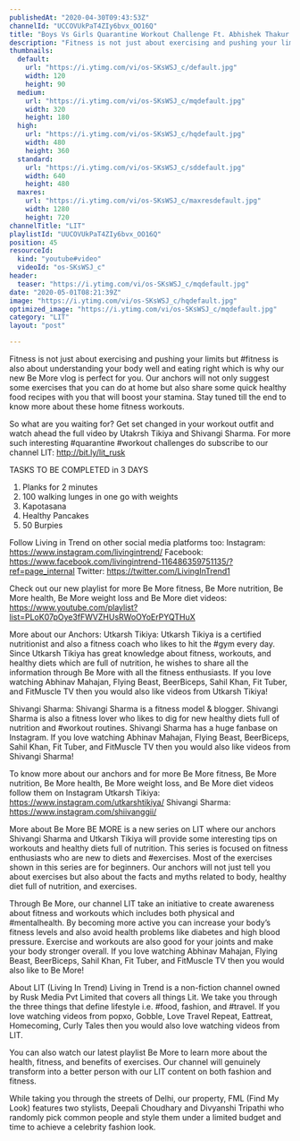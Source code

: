 ```yaml
---
publishedAt: "2020-04-30T09:43:53Z"
channelId: "UCCOVUkPaT4ZIy6bvx_OO16Q"
title: "Boys Vs Girls Quarantine Workout Challenge Ft. Abhishek Thakur | 14 Day Fitness Challenge |Day 10-12"
description: "Fitness is not just about exercising and pushing your limits but #fitness is also about understanding your body well and eating right which is why our new Be More vlog is perfect for you. Our anchors will not only suggest some exercises that you can do at home but also share some quick healthy food recipes with you that will boost your stamina. Stay tuned till the end to know more about these home fitness workouts.\n\nSo what are you waiting for? Get set changed in your workout outfit and watch ahead the full video by Utakrsh Tikiya and Shivangi Sharma. For more such interesting #quarantine #workout challenges do subscribe to our channel LIT: http://bit.ly/lit_rusk\n\nTASKS TO BE COMPLETED in 3 DAYS\n\n1. Planks for 2 minutes\n2. 100 walking lunges in one go with weights\n3. Kapotasana\n4. Healthy Pancakes\n5. 50 Burpies\n\nFollow Living in Trend on other social media platforms too: \nInstagram: https://www.instagram.com/livingintrend/ \nFacebook: https://www.facebook.com/livingintrend-116486359751135/?ref=page_internal \nTwitter: https://twitter.com/LivingInTrend1\n\nCheck out our new playlist for more Be More fitness, Be More nutrition, Be More health, Be More weight loss and Be More diet videos: https://www.youtube.com/playlist?list=PLoK07pOye3fFWVZHUsRWoOYoErPYQTHuX\n\nMore about our Anchors:\nUtkarsh Tikiya:\nUtkarsh Tikiya is a certified nutritionist and also a fitness coach who likes to hit the #gym every day. Since Utkarsh Tikiya has great knowledge about fitness, workouts, and healthy diets which are full of nutrition, he wishes to share all the information through Be More with all the fitness enthusiasts. If you love watching Abhinav Mahajan, Flying Beast, BeerBiceps, Sahil Khan, Fit Tuber, and FitMuscle TV then you would also like videos from Utkarsh Tikiya!\n\nShivangi Sharma:\nShivangi Sharma is a fitness model & blogger. Shivangi Sharma is also a fitness lover who likes to dig for new healthy diets full of nutrition and #workout routines. Shivangi Sharma has a huge fanbase on Instagram. If you love watching Abhinav Mahajan, Flying Beast, BeerBiceps, Sahil Khan, Fit Tuber, and FitMuscle TV then you would also like videos from Shivangi Sharma!\n\nTo know more about our anchors and for more Be More fitness, Be More nutrition, Be More health, Be More weight loss, and Be More diet videos follow them on Instagram\nUtkarsh Tikiya: https://www.instagram.com/utkarshtikiya/ \nShivangi Sharma: https://www.instagram.com/shiivanggii/\n\nMore about Be More\nBE MORE is a new series on LIT where our anchors Shivangi Sharma and Utkarsh Tikiya will provide some interesting tips on workouts and healthy diets full of nutrition. This series is focused on fitness enthusiasts who are new to diets and #exercises. Most of the exercises shown in this series are for beginners. Our anchors will not just tell you about exercises but also about the facts and myths related to body, healthy diet full of nutrition, and exercises.\n\nThrough Be More, our channel LIT take an initiative to create awareness about fitness and workouts which includes both physical and #mentalhealth. By becoming more active you can increase your body’s fitness levels and also avoid health problems like diabetes and high blood pressure. Exercise and workouts are also good for your joints and make your body stronger overall. If you love watching Abhinav Mahajan, Flying Beast, BeerBiceps, Sahil Khan, Fit Tuber, and FitMuscle TV then you would also like to Be More!\n\nAbout LIT (Living In Trend)\nLiving in Trend is a non-fiction channel owned by Rusk Media Pvt Limited that covers all things Lit. We take you through the three things that define lifestyle i.e. #food, fashion, and #travel. If you love watching videos from popxo, Gobble, Love Travel Repeat, Eattreat, Homecoming, Curly Tales then you would also love watching videos from LIT.\n\nYou can also watch our latest playlist Be More to learn more about the health, fitness, and benefits of exercises. Our channel will genuinely transform into a better person with our LIT content on both fashion and fitness.\n\nWhile taking you through the streets of Delhi, our property, FML (Find My Look) features two stylists, Deepali Choudhary and Divyanshi Tripathi who randomly pick common people and style them under a limited budget and time to achieve a celebrity fashion look."
thumbnails:
  default:
    url: "https://i.ytimg.com/vi/os-SKsWSJ_c/default.jpg"
    width: 120
    height: 90
  medium:
    url: "https://i.ytimg.com/vi/os-SKsWSJ_c/mqdefault.jpg"
    width: 320
    height: 180
  high:
    url: "https://i.ytimg.com/vi/os-SKsWSJ_c/hqdefault.jpg"
    width: 480
    height: 360
  standard:
    url: "https://i.ytimg.com/vi/os-SKsWSJ_c/sddefault.jpg"
    width: 640
    height: 480
  maxres:
    url: "https://i.ytimg.com/vi/os-SKsWSJ_c/maxresdefault.jpg"
    width: 1280
    height: 720
channelTitle: "LIT"
playlistId: "UUCOVUkPaT4ZIy6bvx_OO16Q"
position: 45
resourceId:
  kind: "youtube#video"
  videoId: "os-SKsWSJ_c"
header:
  teaser: "https://i.ytimg.com/vi/os-SKsWSJ_c/mqdefault.jpg"
date: "2020-05-01T08:21:39Z"
image: "https://i.ytimg.com/vi/os-SKsWSJ_c/hqdefault.jpg"
optimized_image: "https://i.ytimg.com/vi/os-SKsWSJ_c/mqdefault.jpg"
category: "LIT"
layout: "post"

---
```

Fitness is not just about exercising and pushing your limits but #fitness is also about understanding your body well and eating right which is why our new Be More vlog is perfect for you. Our anchors will not only suggest some exercises that you can do at home but also share some quick healthy food recipes with you that will boost your stamina. Stay tuned till the end to know more about these home fitness workouts.

So what are you waiting for? Get set changed in your workout outfit and watch ahead the full video by Utakrsh Tikiya and Shivangi Sharma. For more such interesting #quarantine #workout challenges do subscribe to our channel LIT: http://bit.ly/lit_rusk

TASKS TO BE COMPLETED in 3 DAYS

1. Planks for 2 minutes
2. 100 walking lunges in one go with weights
3. Kapotasana
4. Healthy Pancakes
5. 50 Burpies

Follow Living in Trend on other social media platforms too: 
Instagram: https://www.instagram.com/livingintrend/ 
Facebook: https://www.facebook.com/livingintrend-116486359751135/?ref=page_internal 
Twitter: https://twitter.com/LivingInTrend1

Check out our new playlist for more Be More fitness, Be More nutrition, Be More health, Be More weight loss and Be More diet videos: https://www.youtube.com/playlist?list=PLoK07pOye3fFWVZHUsRWoOYoErPYQTHuX

More about our Anchors:
Utkarsh Tikiya:
Utkarsh Tikiya is a certified nutritionist and also a fitness coach who likes to hit the #gym every day. Since Utkarsh Tikiya has great knowledge about fitness, workouts, and healthy diets which are full of nutrition, he wishes to share all the information through Be More with all the fitness enthusiasts. If you love watching Abhinav Mahajan, Flying Beast, BeerBiceps, Sahil Khan, Fit Tuber, and FitMuscle TV then you would also like videos from Utkarsh Tikiya!

Shivangi Sharma:
Shivangi Sharma is a fitness model & blogger. Shivangi Sharma is also a fitness lover who likes to dig for new healthy diets full of nutrition and #workout routines. Shivangi Sharma has a huge fanbase on Instagram. If you love watching Abhinav Mahajan, Flying Beast, BeerBiceps, Sahil Khan, Fit Tuber, and FitMuscle TV then you would also like videos from Shivangi Sharma!

To know more about our anchors and for more Be More fitness, Be More nutrition, Be More health, Be More weight loss, and Be More diet videos follow them on Instagram
Utkarsh Tikiya: https://www.instagram.com/utkarshtikiya/ 
Shivangi Sharma: https://www.instagram.com/shiivanggii/

More about Be More
BE MORE is a new series on LIT where our anchors Shivangi Sharma and Utkarsh Tikiya will provide some interesting tips on workouts and healthy diets full of nutrition. This series is focused on fitness enthusiasts who are new to diets and #exercises. Most of the exercises shown in this series are for beginners. Our anchors will not just tell you about exercises but also about the facts and myths related to body, healthy diet full of nutrition, and exercises.

Through Be More, our channel LIT take an initiative to create awareness about fitness and workouts which includes both physical and #mentalhealth. By becoming more active you can increase your body’s fitness levels and also avoid health problems like diabetes and high blood pressure. Exercise and workouts are also good for your joints and make your body stronger overall. If you love watching Abhinav Mahajan, Flying Beast, BeerBiceps, Sahil Khan, Fit Tuber, and FitMuscle TV then you would also like to Be More!

About LIT (Living In Trend)
Living in Trend is a non-fiction channel owned by Rusk Media Pvt Limited that covers all things Lit. We take you through the three things that define lifestyle i.e. #food, fashion, and #travel. If you love watching videos from popxo, Gobble, Love Travel Repeat, Eattreat, Homecoming, Curly Tales then you would also love watching videos from LIT.

You can also watch our latest playlist Be More to learn more about the health, fitness, and benefits of exercises. Our channel will genuinely transform into a better person with our LIT content on both fashion and fitness.

While taking you through the streets of Delhi, our property, FML (Find My Look) features two stylists, Deepali Choudhary and Divyanshi Tripathi who randomly pick common people and style them under a limited budget and time to achieve a celebrity fashion look.